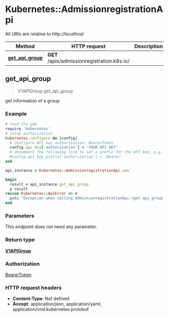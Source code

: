 # Kubernetes::AdmissionregistrationApi

All URIs are relative to *http://localhost*

Method | HTTP request | Description
------------- | ------------- | -------------
[**get_api_group**](AdmissionregistrationApi.md#get_api_group) | **GET** /apis/admissionregistration.k8s.io/ | 



## get_api_group

> V1APIGroup get_api_group



get information of a group

### Example

```ruby
# load the gem
require 'kubernetes'
# setup authorization
Kubernetes.configure do |config|
  # Configure API key authorization: BearerToken
  config.api_key['authorization'] = 'YOUR API KEY'
  # Uncomment the following line to set a prefix for the API key, e.g. 'Bearer' (defaults to nil)
  #config.api_key_prefix['authorization'] = 'Bearer'
end

api_instance = Kubernetes::AdmissionregistrationApi.new

begin
  result = api_instance.get_api_group
  p result
rescue Kubernetes::ApiError => e
  puts "Exception when calling AdmissionregistrationApi->get_api_group: #{e}"
end
```

### Parameters

This endpoint does not need any parameter.

### Return type

[**V1APIGroup**](V1APIGroup.md)

### Authorization

[BearerToken](../README.md#BearerToken)

### HTTP request headers

- **Content-Type**: Not defined
- **Accept**: application/json, application/yaml, application/vnd.kubernetes.protobuf

